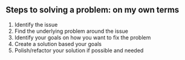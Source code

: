 ## Steps to solving a problem: on my own terms
1. Identify the issue
2. Find the underlying problem around the issue
3. Identify your goals on how you want to fix the problem
4. Create a solution based your goals
5. Polish/refactor your solution if possible and needed
